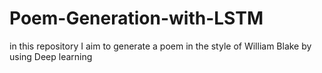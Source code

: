 # Poem-Generation-with-LSTM
in this repository I aim to generate a poem in the style of William Blake by using Deep learning
